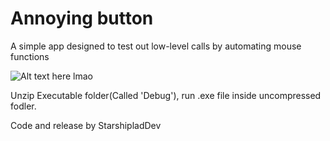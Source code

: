 # Annoying button

A simple app designed to test out low-level calls by automating mouse functions

[logo]:Show.PNG
![Alt text here lmao]([logo])


Unzip Executable folder(Called 'Debug'), run .exe file inside uncompressed fodler.

Code and release by StarshipladDev